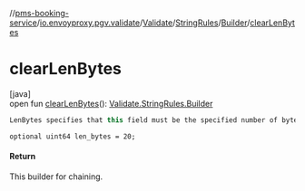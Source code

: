 //[pms-booking-service](../../../../../index.md)/[io.envoyproxy.pgv.validate](../../../index.md)/[Validate](../../index.md)/[StringRules](../index.md)/[Builder](index.md)/[clearLenBytes](clear-len-bytes.md)

# clearLenBytes

[java]\
open fun [clearLenBytes](clear-len-bytes.md)(): [Validate.StringRules.Builder](index.md)

```kotlin
LenBytes specifies that this field must be the specified number of bytes

```
`optional uint64 len_bytes = 20;`

#### Return

This builder for chaining.